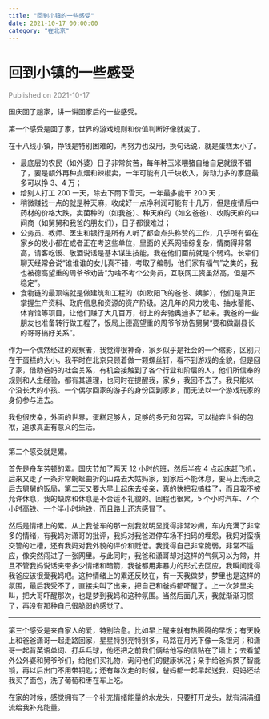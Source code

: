```yaml
---
title: "回到小镇的一些感受"
date: 2021-10-17 00:00:00
category: "在北京"
---
```


# 回到小镇的一些感受

<font color=gray>Published on 2021-10-17</font>

国庆回了趟家，讲一讲回家后的一些感受。

第一个感受是回了家，世界的游戏规则和价值判断好像就变了。

在十八线小镇，挣钱是特别困难的，再努力也没用，换句话说，就是蛋糕太小了。

- 最底层的农民（如外婆）日子非常贫苦，每年种玉米喂猪自给自足就很不错了，要是额外再种点烟和辣椒卖，一年可能有几千块收入，劳动力多的家庭最多可以挣 3、4 万；
- 给别人打工 200 一天，除去下雨下雪天，一年最多能干 200 天；
- 稍微赚钱一点的就是种天麻，收成好一点净利润可能有十几万，但是疫情后中药材的价格大跌，卖菌种的（如我爸）、种天麻的（如幺爸爸）、收购天麻的中间商（如舅舅和我爸的朋友们），日子都很难过；
- 公务员、教师、医生和银行是所有人听了都会点头称赞的工作，几乎所有留在家乡的发小都在或者正在考这些单位，里面的关系网错综复杂，情商得非常高，请客吃饭、敬酒说话是基本谋生技能，我在他们面前就是个弱鸡。长辈们聊天经常会说“谁谁谁的女儿真不错，考取了编制，他们家有福气”之类的，我也被德高望重的周爷爷劝告“为啥不考个公务员，互联网工资虽然高，但是不稳定”。
- 食物链的最顶端就是做建筑和工程的（如欧阳飞的爸爸、姨爹），他们是真正掌握生产资料、政府信息和资源的资产阶级。这几年的风力发电、抽水蓄能、体育馆等项目，让他们赚了大几百万，街上的奔驰奥迪多了起来。我爸的一些朋友也准备转行做工程了，饭局上德高望重的周爷爷劝告舅舅“要和做副县长的哥哥搞好关系”。

作为一个偶然经过的观察者，我觉得很神奇，家乡似乎是社会的一个缩影，区别只在于蛋糕的大小。我平时在北京只顾着做一颗螺丝钉，看不到游戏的全貌，但是回了家，借助爸妈的社会关系，有机会接触到了各个行业和阶层的人，他们所信奉的规则和人生经验，都有其道理，也同时在提醒我，家乡，我回不去了。我只能以一个没长大的小孩、一个偶尔回家的游子的身份回到家乡，而无法以一个游戏玩家的身份参与进去。

我也很庆幸，外面的世界，蛋糕足够大，足够的多元和包容，可以抛弃世俗的包袱，追求真正有意义的生活。

---

第二个感受就是累。

首先是舟车劳顿的累。国庆节加了两天 12 小时的班，然后半夜 4 点起床赶飞机，后来又走了一条非常蜿蜒曲折的山路去大姑妈家，到家后不能休息，要马上洗澡之后去舅舅的饭局，第二天又要大早上起床去接亲，真的快把我搞挂了，而且我不被允许休息，我的缺席和休息是不合适不礼貌的。回程也很累，5 个小时汽车、7 个小时高铁、一个半小时地铁，而且路上还冻感冒了。

然后是情绪上的累。从上我爸车的那一刻我就明显觉得非常吵闹，车内充满了非常多的情绪，有我妈对潇哥的批评，我妈对我爸进停车场不扫码的埋怨，我妈对蛮横交警的吐槽，还有我妈对我外貌的评价和贬低。我觉得自己非常脆弱，非常不适应，像突然闯进了一张网里。与此同时，我爸和潇哥却对这样的气氛习以为常，并且不管我妈说话夹带多少情绪和暗箭，我爸都用非暴力的形式去回应，我瞬间觉得我爸应该很爱我妈吧。这种情绪上的累还反映在，有一天我做梦，梦里也是这样的氛围，最后我受不了，直接尖叫了出来，把自己和爸妈都吓醒了。上一次梦里尖叫，把大哥吓醒那次，也是梦到我妈和这种氛围。当然后面几天，我就渐渐习惯了，再没有那种自己很脆弱的感觉了。

---

第三个感受是来自家人的爱，特别治愈。比如早上醒来就有热腾腾的早饭；有天晚上和爸爸潇哥一起走路回家，星星特别亮特别多，马路在月光下像一条银河；和潇哥一起背英语单词、打乒乓球，他还把之前我们俩给他写的信贴在了墙上；去看望外公外婆和舅爷爷们，给他们买礼物，询问他们的健康状况；亲手给爸妈换了智能锁，再以后出门不用带钥匙；还有每次走的时候，爸妈都一起早起送我，妈妈还给我买了面包，洗了葡萄和枣在车上吃。

在家的时候，感觉拥有了一个补充情绪能量的水龙头，只要打开龙头，就有涓涓细流给我补充能量。
